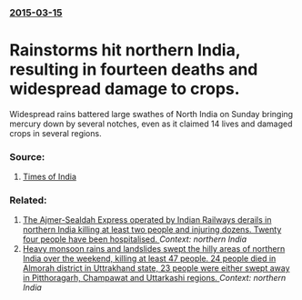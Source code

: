 ### [2015-03-15](/news/2015/03/15/index.md)

# Rainstorms hit northern India, resulting in fourteen deaths and widespread damage to crops. 

Widespread rains battered large swathes of North India on Sunday bringing mercury down by several notches, even as it claimed 14 lives and damaged crops in several regions.


### Source:

1. [Times of India](http://timesofindia.indiatimes.com/india/Rain-lashes-north-India-kills-14-people-and-damages-crops/articleshow/46574984.cms)

### Related:

1. [The Ajmer-Sealdah Express operated by Indian Railways derails in northern India killing at least two people and injuring dozens. Twenty four people have been hospitalised. ](/news/2016/12/28/the-ajmer-sealdah-express-operated-by-indian-railways-derails-in-northern-india-killing-at-least-two-people-and-injuring-dozens-twenty-fo.md) _Context: northern India_
2. [Heavy monsoon rains and landslides swept the hilly areas of northern India over the weekend, killing at least 47 people. 24 people died in Almorah district in Uttrakhand state, 23 people were either swept away in Pitthoragarh, Champawat and Uttarkashi regions. ](/news/2010/09/19/heavy-monsoon-rains-and-landslides-swept-the-hilly-areas-of-northern-india-over-the-weekend-killing-at-least-47-people-24-people-died-in-a.md) _Context: northern India_
